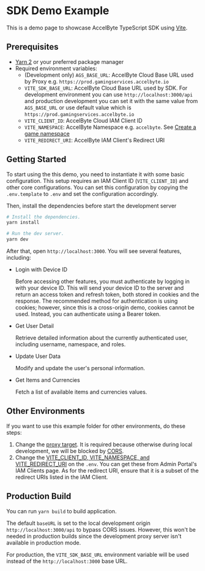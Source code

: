 # SDK Demo Example

This is a demo page to showcase AccelByte TypeScript SDK using [Vite](https://vitejs.dev/).

## Prerequisites

- [Yarn 2](https://yarnpkg.com/getting-started/install) or your preferred package manager
- Required environment variables:
  - (Development only) `AGS_BASE_URL`: AccelByte Cloud Base URL used by Proxy e.g. `https://prod.gamingservices.accelbyte.io`
  - `VITE_SDK_BASE_URL`: AccelByte Cloud Base URL used by SDK. For development environment you can use `http://localhost:3000/api` and production development you can set it with the same value from `AGS_BASE_URL` or use default value which is `https://prod.gamingservices.accelbyte.io`
  - `VITE_CLIENT_ID`: AccelByte Cloud IAM Client ID
  - `VITE_NAMESPACE`: AccelByte Namespace e.g. `accelbyte`. See [Create a game namespace](https://docs.accelbyte.io/gaming-services/tutorials/how-to/namespaces/create-a-game-namespace/)
  - `VITE_REDIRECT_URI`: AccelByte IAM Client's Redirect URI

## Getting Started

To start using the this demo, you need to instantiate it with some basic configuration. This setup requires an IAM Client ID (`VITE_CLIENT_ID`) and other core configurations. You can set this configuration by copying the `.env.template` to `.env` and set the configuration accordingly. 

Then, install the dependencies before start the development server

```sh
# Install the dependencies.
yarn install

# Run the dev server.
yarn dev
```

After that, open `http://localhost:3000`. You will see several features, including:

- Login with Device ID
  
  Before accessing other features, you must authenticate by logging in with your device ID. This will send your device ID to the server and return an access token and refresh token, both stored in cookies and the response. The recommended method for authentication is using cookies; however, since this is a cross-origin demo, cookies cannot be used. Instead, you can authenticate using a Bearer token.

- Get User Detail

  Retrieve detailed information about the currently authenticated user, including username, namespace, and roles.

- Update User Data

  Modify and update the user's personal information.

- Get Items and Currencies

  Fetch a list of available items and currencies values.


## Other Environments

If you want to use this example folder for other environments, do these steps:

1. Change the [proxy target](https://github.com/AccelByte/accelbyte-web-sdk/blob/main/packages/sdk/examples/vite/vite.config.ts#L16-L22). It is required because otherwise during local development, we will be blocked by [CORS](https://developer.mozilla.org/en-US/docs/Web/HTTP/CORS).
2. Change the [VITE_CLIENT_ID, VITE_NAMESPACE, and VITE_REDIRECT_URI](https://github.com/AccelByte/accelbyte-web-sdk/blob/main/packages/sdk/examples/vite/src/Sdk.ts#L11-L13) on the `.env`. You can get these from Admin Portal's IAM Clients page. As for the redirect URI, ensure that it is a subset of the redirect URIs listed in the IAM Client.

## Production Build

You can run `yarn build` to build application.

The default `baseURL` is set to the local development origin `http://localhost:3000/api` to bypass CORS issues. However, this won't be needed in production builds since the development proxy server isn't available in production mode.

For production, the `VITE_SDK_BASE_URL` environment variable will be used instead of the `http://localhost:3000` base URL.